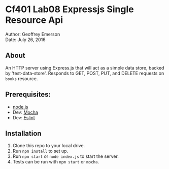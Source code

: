 # Cf401 Lab08 Expressjs Single Resource Api

Author: Geoffrey Emerson  
Date: July 26, 2016  

## About

An HTTP server using Express.js that will act as a simple data store, backed by 'test-data-store'. Responds to GET, POST, PUT, and DELETE requests on `books` resource.

## Prerequisites:
* [node.js](https://nodejs.org/en/)
* Dev: [Mocha](https://mochajs.org/)
* Dev: [Eslint](http://eslint.org/)

## Installation

1. Clone this repo to your local drive.
1. Run `npm install` to set up.
1. Run `npm start` or `node index.js` to start the server.
1. Tests can be run with `npm start` or `mocha`.
